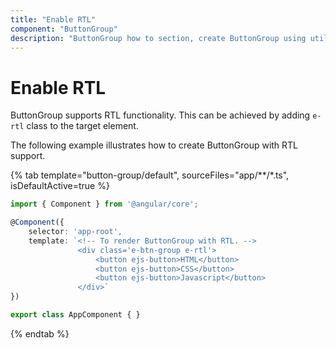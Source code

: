 ```yaml
---
title: "Enable RTL"
component: "ButtonGroup"
description: "ButtonGroup how to section, create ButtonGroup using util function, icons, form submit, show selected state on initial render."
---
```


# Enable RTL

ButtonGroup supports RTL functionality. This can be achieved by adding `e-rtl` class to the target element.

The following example illustrates how to create ButtonGroup with RTL support.

{% tab template="button-group/default", sourceFiles="app/**/*.ts", isDefaultActive=true %}

```typescript
import { Component } from '@angular/core';

@Component({
    selector: 'app-root',
    template: `<!-- To render ButtonGroup with RTL. -->
               <div class='e-btn-group e-rtl'>
                   <button ejs-button>HTML</button>
                   <button ejs-button>CSS</button>
                   <button ejs-button>Javascript</button>
               </div>`
})

export class AppComponent { }
```

{% endtab %}